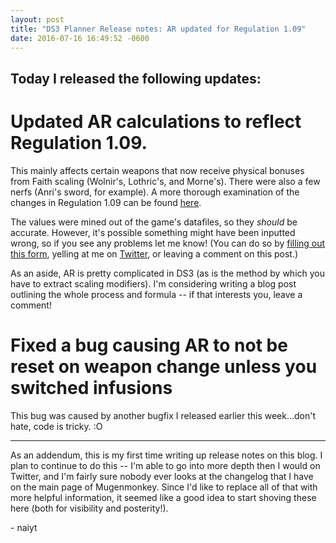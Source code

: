 ```yaml
---
layout: post
title: "DS3 Planner Release notes: AR updated for Regulation 1.09"
date: 2016-07-16 16:49:52 -0600
---
```


## Today I released the following updates:

# Updated AR calculations to reflect Regulation 1.09.

This mainly affects certain weapons that now receive physical bonuses from Faith scaling (Wolnir's, Lothric's, and Morne's).
There were also a few nerfs (Anri's sword, for example). A more thorough examination of the changes in Regulation 1.09
can be found [here](https://www.reddit.com/r/darksouls3/comments/4qqtpi/app_105_regulation_109_changes_megathread/).

The values were mined out of the game's datafiles, so they _should_ be accurate. However, it's possible
something might have been inputted wrong, so if you see any problems let me know! (You can do so
by [filling out this form](http://goo.gl/forms/bLUkmMau5U), yelling at me on [Twitter](https://twitter.com/mugenmonkey),
or leaving a comment on this post.)

As an aside, AR is pretty complicated in DS3 (as is the method by which you have to extract scaling modifiers).
I'm considering writing a blog post outlining the whole process and formula -- if that interests you,
leave a comment!

# Fixed a bug causing AR to not be reset on weapon change unless you switched infusions

This bug was caused by another bugfix I released earlier this week...don't hate, code is tricky. :O

---

As an addendum, this is my first time writing up release notes on this blog. I plan to continue to do this --
I'm able to go into more depth then I would on Twitter, and I'm fairly sure nobody ever looks at
the changelog that I have on the main page of Mugenmonkey. Since I'd like to replace all of that
with more helpful information, it seemed like a good idea to start shoving these here (both for
visibility and posterity!).

\- naiyt
